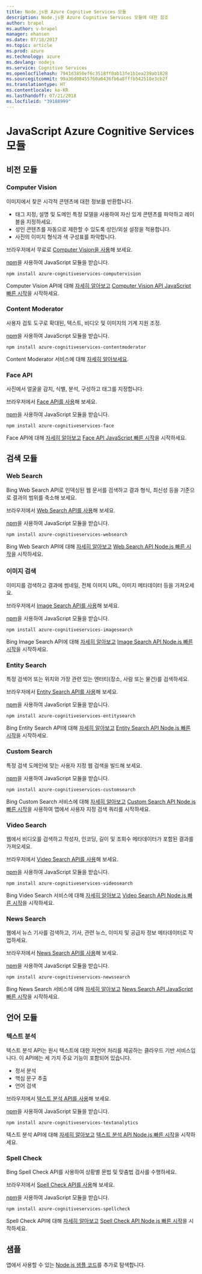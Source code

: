 ```yaml
---
title: Node.js용 Azure Cognitive Services 모듈
description: Node.js용 Azure Cognitive Services 모듈에 대한 참조
author: brapel
ms.author: v-brapel
manager: ehansen
ms.date: 07/18/2017
ms.topic: article
ms.prod: azure
ms.technology: azure
ms.devlang: nodejs
ms.service: Cognitive Services
ms.openlocfilehash: 7941d3850ef6c3518ff0ab13fe1b1ea239ab1828
ms.sourcegitcommit: 99a36d08455760a0436fb6a8fffb542518e3cb2f
ms.translationtype: HT
ms.contentlocale: ko-KR
ms.lasthandoff: 07/21/2018
ms.locfileid: "39188999"
---
```

# <a name="javascript-azure-cognitive-services-modules"></a>JavaScript Azure Cognitive Services 모듈

## <a name="vision-modules"></a>비전 모듈

### <a name="computer-vision"></a>Computer Vision 

이미지에서 찾은 시각적 콘텐츠에 대한 정보를 반환합니다.

- 태그 지정, 설명 및 도메인 특정 모델을 사용하여 자신 있게 콘텐츠를 파악하고 레이블을 지정하세요.
- 성인 콘텐츠를 자동으로 제한할 수 있도록 성인/외설 설정을 적용합니다.
- 사진의 이미지 형식과 색 구성표를 파악합니다.

브라우저에서 무료로 [Computer Vision을 사용](https://azure.microsoft.com/services/cognitive-services/computer-vision/)해 보세요.

[npm](https://docs.npmjs.com/getting-started/installing-npm-packages-locally)을 사용하여 JavaScript 모듈을 받습니다.

```
npm install azure-cognitiveservices-computervision
```

Computer Vision API에 대해 [자세히 알아보고](/azure/cognitive-services/computer-vision/home) [Computer Vision API JavaScript 빠른 시작](/azure/cognitive-services/computer-vision/quickstarts/javascript)을 시작하세요.

### <a name="content-moderator"></a>Content Moderator

사용자 검토 도구로 확대된, 텍스트, 비디오 및 이미지의 기계 지원 조정.

[npm](https://docs.npmjs.com/getting-started/installing-npm-packages-locally)을 사용하여 JavaScript 모듈을 받습니다.

```
npm install azure-cognitiveservices-contentmoderator
```

Content Moderator 서비스에 대해 [자세히 알아보세요](/azure/cognitive-services/content-moderator/overview).

### <a name="face-api"></a>Face API

사진에서 얼굴을 감지, 식별, 분석, 구성하고 태그를 지정합니다. 

브라우저에서 [Face API를 사용](https://azure.microsoft.com/services/cognitive-services/face/)해 보세요.

[npm](https://docs.npmjs.com/getting-started/installing-npm-packages-locally)을 사용하여 JavaScript 모듈을 받습니다.

```
npm install azure-cognitiveservices-face
```

Face API에 대해 [자세히 알아보고](/azure/cognitive-services/face/overview) [Face API JavaScript 빠른 시작](/azure/cognitive-services/Face/quickstarts/javascript)을 시작하세요.

## <a name="search-modules"></a>검색 모듈

### <a name="web-search"></a>Web Search

Bing Web Search API로 인덱싱된 웹 문서를 검색하고 결과 형식, 최신성 등을 기준으로 결과의 범위를 축소해 보세요. 

브라우저에서 [Web Search API를 사용](https://azure.microsoft.com/services/cognitive-services/bing-web-search-api/)해 보세요.

[npm](https://docs.npmjs.com/getting-started/installing-npm-packages-locally)을 사용하여 JavaScript 모듈을 받습니다.

```
npm install azure-cognitiveservices-websearch
```

Bing Web Search API에 대해 [자세히 알아보고](/azure/cognitive-services/bing-web-search/overview) [Web Search API Node.js 빠른 시작](/azure/cognitive-services/bing-web-search/quickstarts/nodejs)을 시작하세요.

### <a name="image-search"></a>이미지 검색

이미지를 검색하고 결과에 썸네일, 전체 이미지 URL, 이미지 메타데이터 등을 가져오세요.

브라우저에서 [Image Search API를 사용](https://azure.microsoft.com/services/cognitive-services/bing-image-search-api/)해 보세요.

[npm](https://docs.npmjs.com/getting-started/installing-npm-packages-locally)을 사용하여 JavaScript 모듈을 받습니다.

```
npm install azure-cognitiveservices-imagesearch
```

Bing Image Search API에 대해 [자세히 알아보고](/azure/cognitive-services/bing-image-search/overview) [Image Search API Node.js 빠른 시작](/azure/cognitive-services/bing-image-search/quickstarts/nodejs)을 시작하세요.


### <a name="entity-search"></a>Entity Search

특정 검색어 또는 위치와 가장 관련 있는 엔터티(장소, 사람 또는 물건)를 검색하세요.

브라우저에서 [Entity Search API를 사용](https://azure.microsoft.com/services/cognitive-services/bing-entity-search-api/)해 보세요.

[npm](https://docs.npmjs.com/getting-started/installing-npm-packages-locally)을 사용하여 JavaScript 모듈을 받습니다.

```
npm install azure-cognitiveservices-entitysearch
```

Bing Entity Search API에 대해 [자세히 알아보고](/azure/cognitive-services/bing-entities-search/search-the-web) [Entity Search API Node.js 빠른 시작](/azure/cognitive-services/bing-entities-search/quickstarts/nodejs)을 시작하세요.

### <a name="custom-search"></a>Custom Search

특정 검색 도메인에 맞는 사용자 지정 웹 검색을 빌드해 보세요.

[npm](https://docs.npmjs.com/getting-started/installing-npm-packages-locally)을 사용하여 JavaScript 모듈을 받습니다.

```
npm install azure-cognitiveservices-customsearch
```

Bing Custom Search 서비스에 대해 [자세히 알아보고](/azure/cognitive-services/bing-custom-search/) [Custom Search API Node.js 빠른 시작](/azure/cognitive-services/bing-custom-search/call-endpoint-nodejs)을 사용하여 앱에서 사용자 지정 검색 쿼리를 시작하세요.

### <a name="video-search"></a>Video Search

웹에서 비디오를 검색하고 작성자, 인코딩, 길이 및 조회수 메타데이터가 포함된 결과를 가져오세요.

브라우저에서 [Video Search API를 사용](https://azure.microsoft.com/services/cognitive-services/bing-video-search-api/)해 보세요.

[npm](https://docs.npmjs.com/getting-started/installing-npm-packages-locally)을 사용하여 JavaScript 모듈을 받습니다.

```
npm install azure-cognitiveservices-videosearch
```

Bing Video Search 서비스에 대해 [자세히 알아보고](/azure/cognitive-services/bing-video-search/search-the-web) [Video Search API Node.js 빠른 시작](/azure/cognitive-services/bing-video-search/nodejs)을 시작하세요.


### <a name="news-search"></a>News Search

웹에서 뉴스 기사를 검색하고, 기사, 관련 뉴스, 이미지 및 공급자 정보 메타데이터로 작업하세요.

브라우저에서 [News Search API를 사용](https://azure.microsoft.com/services/cognitive-services/bing-news-search-api/)해 보세요.

[npm](https://docs.npmjs.com/getting-started/installing-npm-packages-locally)을 사용하여 JavaScript 모듈을 받습니다.

```
npm install azure-cognitiveservices-newssearch
```

Bing News Search 서비스에 대해 [자세히 알아보고](/azure/cognitive-services/bing-news-search/search-the-web) [News Search API JavaScript 빠른 시작](/azure/cognitive-services/bing-news-search/nodejs)을 시작하세요.


## <a name="language-modules"></a>언어 모듈

### <a name="text-analytics"></a>텍스트 분석 

텍스트 분석 API는 원시 텍스트에 대한 자연어 처리를 제공하는 클라우드 기반 서비스입니다. 이 API에는 세 가지 주요 기능이 포함되어 있습니다.

- 정서 분석
- 핵심 문구 추출
- 언어 검색

브라우저에서 [텍스트 분석 API를 사용](https://azure.microsoft.com/services/cognitive-services/text-analytics/)해 보세요.

[npm](https://docs.npmjs.com/getting-started/installing-npm-packages-locally)을 사용하여 JavaScript 모듈을 받습니다.

```
npm install azure-cognitiveservices-textanalytics
```

텍스트 분석 API에 대해 [자세히 알아보고](/azure/cognitive-services/text-analytics/overview) [텍스트 분석 API Node.js 빠른 시작](/azure/cognitive-services/text-analytics/quickstarts/nodejs)을 시작하세요.


### <a name="spell-check"></a>Spell Check

Bing Spell Check API를 사용하여 상황별 문법 및 맞춤법 검사를 수행하세요.

브라우저에서 [Spell Check API를 사용](https://azure.microsoft.com/services/cognitive-services/spell-check/)해 보세요.

[npm](https://docs.npmjs.com/getting-started/installing-npm-packages-locally)을 사용하여 JavaScript 모듈을 받습니다.

```
npm install azure-cognitiveservices-spellcheck
```

Spell Check API에 대해 [자세히 알아보고](/azure/cognitive-services/bing-spell-check/proof-text) [Spell Check API Node.js 빠른 시작](/azure/cognitive-services/bing-spell-check/quickstarts/nodejs)을 시작하세요.

## <a name="samples"></a>샘플

앱에서 사용할 수 있는 [Node.js 샘플 코드](https://azure.microsoft.com/resources/samples/?platform=nodejs)를 추가로 탐색합니다.
